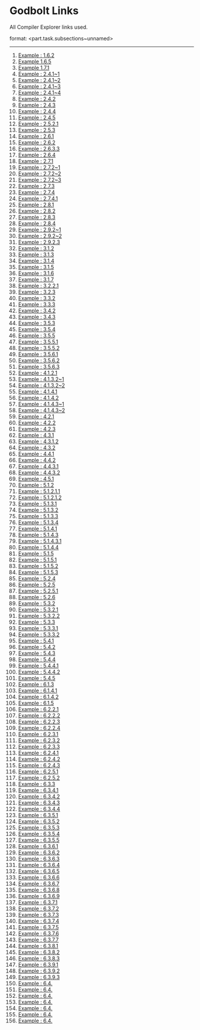 # Godbolt Links

All Compiler Explorer links used.

format: <part.task.subsections~unnamed>

---

1. [Example : 1.6.2](/content/part1/examples/hello/hello.cxx)
2. [Example 1.6.5](/content/part1/examples/hello-bpt)
3. [Example 1.7.1](https://www.godbolt.org/z/GKxzfees6)
4. [Example : 2.4.1~1](https://www.godbolt.org/z/xKMooTb4s)
5. [Example : 2.4.1~2](https://www.godbolt.org/z/eeYqPbcaT)
6. [Example : 2.4.1~3](https://www.godbolt.org/z/o9afoszjP)
7. [Example : 2.4.1~4](https://www.godbolt.org/z/5Ps5ezhaT)
8. [Example : 2.4.2](https://www.godbolt.org/z/E6GTExxEj)
9. [Example : 2.4.3](https://www.godbolt.org/z/37b58aTjf)
10. [Example : 2.4.4](https://www.godbolt.org/z/33hP5o4v7)
11. [Example : 2.4.5](https://www.godbolt.org/z/8E4vTdPbc)
12. [Example : 2.5.2.1](https://www.godbolt.org/z/3zoz1517r)
13. [Example : 2.5.3](https://www.godbolt.org/z/s8rGc4heM)
14. [Example : 2.6.1](https://www.godbolt.org/z/EK14h6fhd)
15. [Example : 2.6.2](https://www.godbolt.org/z/v4EYf1n3j)
16. [Example : 2.6.3.3](https://www.godbolt.org/z/asKsxKc1W)
17. [Example : 2.6.4](https://www.godbolt.org/z/xqx3o4hW6)
18. [Example : 2.7.1](https://www.godbolt.org/z/57hne667f)
19. [Example : 2.7.2~1](https://www.godbolt.org/z/4dK3P17ax)
20. [Example : 2.7.2~2](https://www.godbolt.org/z/31TcjvYrP)
21. [Example : 2.7.2~3](https://www.godbolt.org/z/Md3Mfx3MK)
22. [Example : 2.7.3](https://www.godbolt.org/z/4n4xYh7T8)
23. [Example : 2.7.4](https://www.godbolt.org/z/nz6TYWodK)
24. [Example : 2.7.4.1](https://www.godbolt.org/z/9oEfYrMMq)
25. [Example : 2.8.1](https://www.godbolt.org/z/Pxa3G8T4o)
26. [Example : 2.8.2](https://www.godbolt.org/z/od31P37d7)
27. [Example : 2.8.3](https://www.godbolt.org/z/KKTrYP5Pe)
28. [Example : 2.8.4](https://www.godbolt.org/z/P78T9c1Ev)
29. [Example : 2.9.2~1](https://www.godbolt.org/z/Gx4P9jTej)
30. [Example : 2.9.2~2](https://www.godbolt.org/z/radjo93bx)
31. [Example : 2.9.2.3](https://www.godbolt.org/z/jeb77d165)
32. [Example : 3.1.2](https://www.godbolt.org/z/aaf33YEYW)
33. [Example : 3.1.3](https://www.godbolt.org/z/sed7Wcf7s)
34. [Example : 3.1.4](https://www.godbolt.org/z/n9Ynd7fYq)
35. [Example : 3.1.5](https://www.godbolt.org/z/qdx6csE7x)
36. [Example : 3.1.6](https://www.godbolt.org/z/594hMbcz6)
37. [Example : 3.1.7](https://www.godbolt.org/z/MPPczrWzd)
38. [Example : 3.2.2.1](https://www.godbolt.org/z/eGs9PTvfb)
39. [Example : 3.2.3](https://www.godbolt.org/z/r7or3x7Tj)
40. [Example : 3.3.2](https://www.godbolt.org/z/v13hfhM54)
41. [Example : 3.3.3](https://www.godbolt.org/z/fx7136qnv)
42. [Example : 3.4.2](https://www.godbolt.org/z/7TWjK5rKe)
43. [Example : 3.4.3](https://www.godbolt.org/z/as3rTWavj)
44. [Example : 3.5.3](https://www.godbolt.org/z/dbcKqx53f)
45. [Example : 3.5.4](https://www.godbolt.org/z/4Yo93e7Tr)
46. [Example : 3.5.5](https://www.godbolt.org/z/hqT44PM7M)
47. [Example : 3.5.5.1](https://www.godbolt.org/z/cbb95YWWj)
48. [Example : 3.5.5.2](https://www.godbolt.org/z/jcMfrG76c)
49. [Example : 3.5.6.1](https://www.godbolt.org/z/G1T1j84nE)
50. [Example : 3.5.6.2](https://www.godbolt.org/z/39dPYooTW)
51. [Example : 3.5.6.3](https://www.godbolt.org/z/PaonscnEG)
52. [Example : 4.1.2.1](https://www.godbolt.org/z/jaevh6dna)
53. [Example : 4.1.3.2~1](https://www.godbolt.org/z/6Gco6zsvs)
54. [Example : 4.1.3.2~2](https://www.godbolt.org/z/qbzqKcffa)
55. [Example : 4.1.4.1](https://www.godbolt.org/z/TjrWfM5Th)
56. [Example : 4.1.4.2](https://www.godbolt.org/z/he59bKxPf)
57. [Example : 4.1.4.3~1](https://www.godbolt.org/z/79T3hYvea)
58. [Example : 4.1.4.3~2](https://www.godbolt.org/z/vfxG95Eqr)
59. [Example : 4.2.1](https://www.godbolt.org/z/9oon3r944)
60. [Example : 4.2.2](https://www.godbolt.org/z/r9PPxbYh5)
61. [Example : 4.2.3](https://www.godbolt.org/z/afj6eEYe7)
62. [Example : 4.3.1](https://www.godbolt.org/z/8PMbxxehb)
63. [Example : 4.3.1.2](https://www.godbolt.org/z/c6E1vjzoK)
64. [Example : 4.3.2](https://www.godbolt.org/z/Kqs6rvvMr)
65. [Example : 4.4.1](https://www.godbolt.org/z/zGeTs8ozn)
66. [Example : 4.4.2](https://www.godbolt.org/z/rqPz5hK45)
67. [Example : 4.4.3.1](https://www.godbolt.org/z/aGvnrYPzn)
68. [Example : 4.4.3.2](https://www.godbolt.org/z/fzMKbjWW3)
69. [Example : 4.5.1](https://www.godbolt.org/z/6MbYMGGMz)
70. [Example : 5.1.2](https://www.godbolt.org/z/MrorPKKxW)
71. [Example : 5.1.2.1.1](https://www.godbolt.org/z/1hWjrhee7)
72. [Example : 5.1.2.1.2](https://www.godbolt.org/z/Wr8av57cz)
73. [Example : 5.1.3.1](https://www.godbolt.org/z/748dx3vG1)
74. [Example : 5.1.3.2](https://www.godbolt.org/z/Wrne3b1nd)
75. [Example : 5.1.3.3](https://www.godbolt.org/z/YYhf9baW3)
76. [Example : 5.1.3.4](https://www.godbolt.org/z/TfGEWW7qM)
77. [Example : 5.1.4.1](https://www.godbolt.org/z/TGoh9Yrjc)
78. [Example : 5.1.4.3](https://www.godbolt.org/z/TG9WW74bo)
79. [Example : 5.1.4.3.1](https://www.godbolt.org/z/xvcf57xcT)
80. [Example : 5.1.4.4](https://www.godbolt.org/z/MxacvscTY)
81. [Example : 5.1.5](https://www.godbolt.org/z/xvMdeq3n5)
82. [Example : 5.1.5.1](https://www.godbolt.org/z/zrMs4EhKn)
83. [Example : 5.1.5.2](https://www.godbolt.org/z/qT5v7aEPx)
84. [Example : 5.1.5.3](https://www.godbolt.org/z/axj9Tbr4v)
85. [Example : 5.2.4](https://www.godbolt.org/z/WxsGsfna4)
86. [Example : 5.2.5](https://www.godbolt.org/z/nhbsbnE9b)
87. [Example : 5.2.5.1](https://www.godbolt.org/z/4WKKrMsqn)
88. [Example : 5.2.6](https://www.godbolt.org/z/4eqKcTT4s)
89. [Example : 5.3.2](https://www.godbolt.org/z/sMxWcd1fM)
90. [Example : 5.3.2.1](https://www.godbolt.org/z/nhnj3Ehne)
91. [Example : 5.3.2.2](https://www.godbolt.org/z/zh97vevo3)
92. [Example : 5.3.3](https://www.godbolt.org/z/v5sP6TjYs)
93. [Example : 5.3.3.1](https://www.godbolt.org/z/ax688eds3)
94. [Example : 5.3.3.2](https://www.godbolt.org/z/5v8zb998o)
95. [Example : 5.4.1](https://www.godbolt.org/z/P9b3EMGdY)
96. [Example : 5.4.2](https://www.godbolt.org/z/Px75v8ssf)
97. [Example : 5.4.3](https://www.godbolt.org/z/1f1x8MTer)
98. [Example : 5.4.4](https://www.godbolt.org/z/55dhT6W6j)
99. [Example : 5.4.4.1](https://www.godbolt.org/z/763Y6fjjc)
100. [Example : 5.4.4.2](https://www.godbolt.org/z/nqxoE7466)
101. [Example : 5.4.5](https://www.godbolt.org/z/vcGW1qPY9)
102. [Example : 6.1.3](https://www.godbolt.org/z/MG7q3d63a)
103. [Example : 6.1.4.1](https://www.godbolt.org/z/jeGjnrWvn)
104. [Example : 6.1.4.2](https://www.godbolt.org/z/P17PEnsaE)
105. [Example : 6.1.5](https://www.godbolt.org/z/9dzsjn1eM)
106. [Example : 6.2.2.1](https://www.godbolt.org/z/sYhf5rG6r)
107. [Example : 6.2.2.2](https://www.godbolt.org/z/Tnx49fajv)
108. [Example : 6.2.2.3](https://www.godbolt.org/z/Y5c4z67Pz)
109. [Example : 6.2.2.4](https://www.godbolt.org/z/YfoWacKcK)
110. [Example : 6.2.3.1](https://www.godbolt.org/z/P8E99q43c)
111. [Example : 6.2.3.2](https://www.godbolt.org/z/Wb5xPhraq)
112. [Example : 6.2.3.3](https://www.godbolt.org/z/ro5MaxeEG)
113. [Example : 6.2.4.1](https://www.godbolt.org/z/G97n97r3G)
114. [Example : 6.2.4.2](https://www.godbolt.org/z/qj5bq9fze)
115. [Example : 6.2.4.3](https://www.godbolt.org/z/heKfcz6K1)
116. [Example : 6.2.5.1](https://www.godbolt.org/z/1qnYTWxMb)
117. [Example : 6.2.5.2](https://www.godbolt.org/z/n57nYonqs)
118. [Example : 6.3.3](https://www.godbolt.org/z/W1croE686)
119. [Example : 6.3.4.1](https://www.godbolt.org/z/d9K618hhn)
120. [Example : 6.3.4.2](https://www.godbolt.org/z/48jfqqdcd)
121. [Example : 6.3.4.3](https://www.godbolt.org/z/GM1rrW68P)
122. [Example : 6.3.4.4](https://www.godbolt.org/z/jj69vr5qe)
123. [Example : 6.3.5.1](https://www.godbolt.org/z/KhqvGao43)
124. [Example : 6.3.5.2](https://www.godbolt.org/z/51cqjG8Pb)
125. [Example : 6.3.5.3](https://www.godbolt.org/z/WMxqEezfn)
126. [Example : 6.3.5.4](https://www.godbolt.org/z/xq7cerxYf)
127. [Example : 6.3.5.5](https://www.godbolt.org/z/eTK3jaKb7)
128. [Example : 6.3.6.1](https://www.godbolt.org/z/jrhM39hz4)
129. [Example : 6.3.6.2](https://www.godbolt.org/z/3eqcdfG4f)
130. [Example : 6.3.6.3](https://www.godbolt.org/z/Er64q3T3b)
131. [Example : 6.3.6.4](https://www.godbolt.org/z/cjT6vEd7M)
132. [Example : 6.3.6.5](https://www.godbolt.org/z/9n9WjerzG)
133. [Example : 6.3.6.6](https://www.godbolt.org/z/YTnEn1o7d)
134. [Example : 6.3.6.7](https://www.godbolt.org/z/Kf1vv8G8E)
135. [Example : 6.3.6.8](https://www.godbolt.org/z/rr6PPbb8a)
136. [Example : 6.3.6.9](https://www.godbolt.org/z/cjY6W7cPe)
137. [Example : 6.3.7.1]()
138. [Example : 6.3.7.2]()
139. [Example : 6.3.7.3]()
140. [Example : 6.3.7.4]()
141. [Example : 6.3.7.5]()
142. [Example : 6.3.7.6]()
143. [Example : 6.3.7.7]()
144. [Example : 6.3.8.1](https://www.godbolt.org/z/fs1T64vq5)
145. [Example : 6.3.8.2](https://www.godbolt.org/z/YqovzcTYM)
146. [Example : 6.3.8.3](https://www.godbolt.org/z/hddx535Wj)
147. [Example : 6.3.9.1](https://www.godbolt.org/z/57ssP7P36)
148. [Example : 6.3.9.2](https://www.godbolt.org/z/oz1179Gn6)
149. [Example : 6.3.9.3](https://www.godbolt.org/z/s3GrYnv1a)
150. [Example : 6.4.]()
151. [Example : 6.4.]()
152. [Example : 6.4.]()
153. [Example : 6.4.]()
154. [Example : 6.4.]()
155. [Example : 6.4.]()
156. [Example : 6.4.]()
